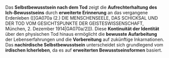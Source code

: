 
Das **Selbstbewusstsein nach dem Tod** zeigt die **Aufrechterhaltung des Ich-Bewusstseins** durch **erweiterte Erinnerung** an das vergangene Erdenleben ([[GA070a (2.) DIE MENSCHENSEELE, DAS SCHICKSAL UND DER TOD VOM GESICHTSPUNKTE DER GEISTESWISSENSCHAFT, München, 2. Dezember 1914|GA070a/2]]). Diese **Kontinuität der Identität** über den physischen Tod hinaus ermöglicht die **bewusste Aufarbeitung** der Lebenserfahrungen und die **Vorbereitung** auf zukünftige Inkarnationen. Das **nachirdische Selbstbewusstsein** unterscheidet sich grundlegend vom **irdischen Icherleben**, da es auf **erweiterten Bewusstseinsformen** basiert.
